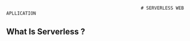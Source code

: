                                                       # SERVERLESS WEB APLLICATION                                                          
                                                           
## What Is Serverless ?
